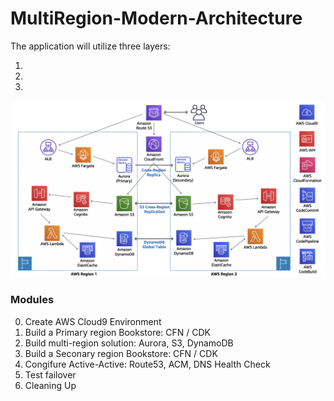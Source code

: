 # MultiRegion-Modern-Architecture

The application will utilize three layers:

1. 
2. 
3. 

![Architecture diagram](images/architecture_diagram.png)

### Modules
0. Create AWS Cloud9 Environment
1. Build a Primary region Bookstore: CFN / CDK
2. Build multi-region solution: Aurora, S3, DynamoDB
3. Build a Seconary region Bookstore: CFN / CDK
4. Congifure Active-Active: Route53, ACM, DNS Health Check
5. Test failover
6. Cleaning Up

